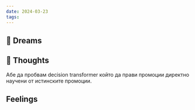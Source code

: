 ```yaml
---
date: 2024-03-23
tags:
---
```


## 💭 Dreams

## 🤔 Thoughts 
Абе да пробвам decision transformer който да прави промоции директно научени от истинските промоции. 
## Feelings 

